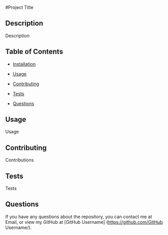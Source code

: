#Project Title

  ## Description
  Description
  
  ## Table of Contents
  
  * [Installation](#installation)
  
  * [Usage](#usage)
  
  
  
  * [Contributing](#contributing)
  
  * [Tests](#tests)
  
  * [Questions](#questions)
  
  ## Usage
  Usage
  
  
  
  
  
  ## Contributing
  Contributions
  
  ## Tests
  Tests
  
  ## Questions

  If you have any questions about the repository, you can contact me at Email, or view my GitHub at 
  [GitHub Username] (https://github.com/GitHub Username/).
